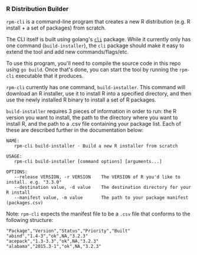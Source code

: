 ### R Distribution Builder

`rpm-cli` is a command-line program that creates a new R distribution (e.g. R install + a set of packages) from scratch.

The CLI itself is built using golang's [`cli`](https://github.com/urfave/cli) package. While it currently only has one command (`build-installer`), the `cli` package should make it easy to extend the tool and add new commands/flags/etc.

To use this program, you'll need to compile the source code in this repo using `go build`. Once that's done, you can start the tool by running the `rpm-cli` executable that it produces.

`rpm-cli` currently has one command, `build-installer`. This command will download an R installer, use it to install R into a specified directory, and then use the newly installed R binary to install a set of R packages.

`build-installer` requires 3 pieces of information in order to run: the R version you want to install, the path to the directory where you want to install R, and the path to a .csv file containing your package list. Each of these are described further in the documentation below:

```
NAME:
   rpm-cli build-installer - Build a new R installer from scratch

USAGE:
   rpm-cli build-installer [command options] [arguments...]

OPTIONS:
   --release VERSION, -r VERSION	The VERSION of R you'd like to install. e.g. "3.3.0"
   --destination value, -d value	The destination directory for your R install
   --manifest value, -m value		The path to your package manifest (packages.csv)
```

Note: `rpm-cli` expects the manifest file to be a `.csv` file that conforms to the following structure:

```
"Package","Version","Status","Priority","Built"
"abind","1.4-3","ok",NA,"3.2.3"
"acepack","1.3-3.3","ok",NA,"3.2.3"
"alabama","2015.3-1","ok",NA,"3.2.3"
```
